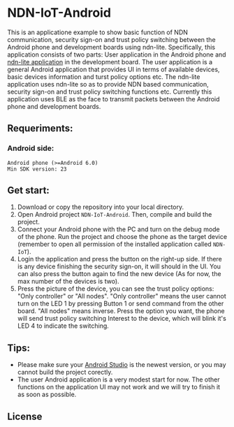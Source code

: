 # NDN-IoT-Android
This is an applicatione example to show basic function of NDN communication, security sign-on and trust policy switching between the Android phone and development boards using ndn-lite. Specifically, this application consists of two parts: User application in the Android phone and [ndn-lite application](https://github.com/gujianxiao/ndn-lite-application-for-nRF52840-BLE_version/tree/master) in the development board. The user application is a general Android application that provides UI in terms of available devices, basic devices information and turst policy options etc. The ndn-lite application uses ndn-lite so as to provide NDN based communication, security sign-on and trust policy switching functions etc. Currently this application uses BLE as the face to transmit packets between the Android phone and development boards.
## Requeriments:
### Android side:
    Android phone (>=Android 6.0)
    Min SDK version: 23
## Get start:
1) Download or copy the repository into your local directory.  
2) Open Android project `NDN-IoT-Android`. Then, compile and build the project.  
3) Connect your Android phone with the PC and turn on the debug mode of the phone. Run the project and choose the phone as the target device (remember to open all permission of the installed application called `NDN-IoT`).
4) Login the application and press the button on the right-up side. If there is any device finishing the security sign-on, it will should in the UI. You can also press the button again to find the new device (As for now, the max number of the devices is two). 
5) Press the picture of the device, you can see the trust policy options: "Only controller" or "All nodes". "Only controller" means the user cannot turn on the LED 1 by pressing Button 1 or send command from the other board. "All nodes" means inverse. Press the option you want, the phone will send trust policy switching Interest to the device, which will blink it's LED 4 to indicate the switching.
## Tips:
* Please make sure your [Android Studio](https://developer.android.com/studio/?gclid=EAIaIQobChMI18_1gPnL3wIVyiCtBh2SfwrAEAAYASAAEgLkEPD_BwE) is the newest version, or you may cannot build the project corectly.
* The user Android application is a very modest start for now. The other functions on the application UI may not work and we will try to finish it as soon as possible.
## License
